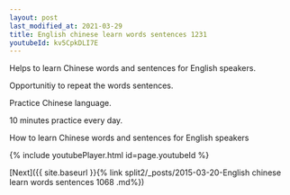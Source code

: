 ```yaml
---
layout: post
last_modified_at: 2021-03-29
title: English chinese learn words sentences 1231 
youtubeId: kv5CpkDLI7E
---
```

 
 
Helps to learn Chinese words and sentences for English speakers.

Opportunitiy to repeat the words sentences. 

Practice Chinese language. 
 
10 minutes practice every day. 
 
How to learn Chinese words and sentences for English speakers 
 
{% include youtubePlayer.html id=page.youtubeId %}
 
 
[Next]({{ site.baseurl }}{% link  split2/_posts/2015-03-20-English chinese learn words sentences 1068 .md%})
 
